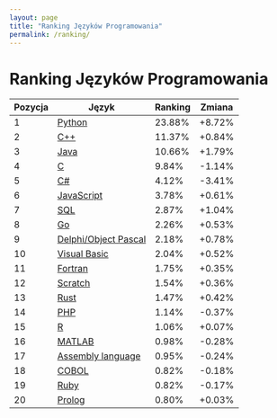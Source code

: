 ```yaml
---
layout: page
title: "Ranking Języków Programowania"
permalink: /ranking/
---
```


# Ranking Języków Programowania
| Pozycja | Język | Ranking | Zmiana |
|---------|-------|------|------|
| 1 | [Python](languages/python) | 23.88% | +8.72% |
| 2 | [C++](languages/c++) | 11.37% | +0.84% |
| 3 | [Java](languages/java) | 10.66% | +1.79% |
| 4 | [C](languages/c) | 9.84% | -1.14% |
| 5 | [C#](languages/c#) | 4.12% | -3.41% |
| 6 | [JavaScript](languages/javascript) | 3.78% | +0.61% |
| 7 | [SQL](languages/sql) | 2.87% | +1.04% |
| 8 | [Go](languages/go) | 2.26% | +0.53% |
| 9 | [Delphi/Object Pascal](languages/delphi/object-pascal) | 2.18% | +0.78% |
| 10 | [Visual Basic](languages/visual-basic) | 2.04% | +0.52% |
| 11 | [Fortran](languages/fortran) | 1.75% | +0.35% |
| 12 | [Scratch](languages/scratch) | 1.54% | +0.36% |
| 13 | [Rust](languages/rust) | 1.47% | +0.42% |
| 14 | [PHP](languages/php) | 1.14% | -0.37% |
| 15 | [R](languages/r) | 1.06% | +0.07% |
| 16 | [MATLAB](languages/matlab) | 0.98% | -0.28% |
| 17 | [Assembly language](languages/assembly-language) | 0.95% | -0.24% |
| 18 | [COBOL](languages/cobol) | 0.82% | -0.18% |
| 19 | [Ruby](languages/ruby) | 0.82% | -0.17% |
| 20 | [Prolog](languages/prolog) | 0.80% | +0.03% |
